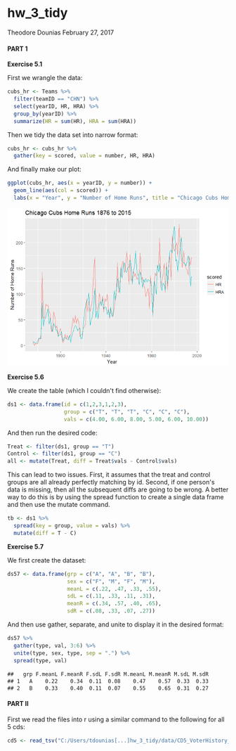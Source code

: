 hw\_3\_tidy
================
Theodore Dounias
February 27, 2017

#### PART 1

**Exercise 5.1**

First we wrangle the data:

``` r
cubs_hr <- Teams %>%
  filter(teamID == "CHN") %>%
  select(yearID, HR, HRA) %>%
  group_by(yearID) %>%
  summarize(HR = sum(HR), HRA = sum(HRA))
```

Then we tidy the data set into narrow format:

``` r
cubs_hr <- cubs_hr %>% 
  gather(key = scored, value = number, HR, HRA)
```

And finally make our plot:

``` r
ggplot(cubs_hr, aes(x = yearID, y = number)) +
  geom_line(aes(col = scored)) +
  labs(x = "Year", y = "Number of Home Runs", title = "Chicago Cubs Home Runs 1876 to 2015")
```

![](hw_3_tidy_files/figure-markdown_github/unnamed-chunk-4-1.png)

**Exercise 5.6**

We create the table (which I couldn't find otherwise):

``` r
ds1 <- data.frame(id = c(1,2,3,1,2,3), 
                  group = c("T", "T", "T", "C", "C", "C"), 
                  vals = c(4.00, 6.00, 8.00, 5.00, 6.00, 10.00))
```

And then run the desired code:

``` r
Treat <- filter(ds1, group == "T")
Control <- filter(ds1, group == "C")
all <- mutate(Treat, diff = Treat$vals - Control$vals)
```

This can lead to two issues. First, it assumes that the treat and control groups are all already perfectly matching by id. Second, if one person's data is missing, then all the subsequent diffs are going to be wrong. A better way to do this is by using the spread function to create a single data frame and then use the mutate command.

``` r
tb <- ds1 %>%
  spread(key = group, value = vals) %>%
  mutate(diff = T - C)
```

**Exercise 5.7**

We first create the dataset:

``` r
ds57 <- data.frame(grp = c("A", "A", "B", "B"),
                   sex = c("F", "M", "F", "M"),
                   meanL = c(.22, .47, .33, .55),
                   sdL = c(.11, .33, .11, .31),
                   meanR = c(.34, .57, .40, .65),
                   sdR = c(.08, .33, .07, .27))
```

And then use gather, separate, and unite to display it in the desired format:

``` r
ds57 %>%
  gather(type, val, 3:6) %>%
  unite(type, sex, type, sep = ".") %>%
  spread(type, val)
```

    ##   grp F.meanL F.meanR F.sdL F.sdR M.meanL M.meanR M.sdL M.sdR
    ## 1   A    0.22    0.34  0.11  0.08    0.47    0.57  0.33  0.33
    ## 2   B    0.33    0.40  0.11  0.07    0.55    0.65  0.31  0.27

#### PART II

First we read the files into r using a similar command to the following for all 5 cds:

``` r
cd5 <- read_tsv("C:/Users/tdounias[...]hw_3_tidy/data/CD5_VoterHistory_Jan2017.txt")
```
